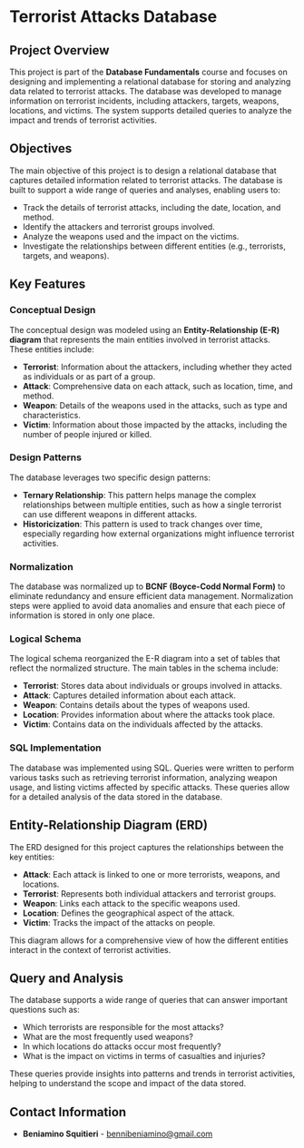 # Terrorist Attacks Database

## Project Overview

This project is part of the **Database Fundamentals** course and focuses on designing and implementing a relational database for storing and analyzing data related to terrorist attacks. The database was developed to manage information on terrorist incidents, including attackers, targets, weapons, locations, and victims. The system supports detailed queries to analyze the impact and trends of terrorist activities.


## Objectives

The main objective of this project is to design a relational database that captures detailed information related to terrorist attacks. The database is built to support a wide range of queries and analyses, enabling users to:
- Track the details of terrorist attacks, including the date, location, and method.
- Identify the attackers and terrorist groups involved.
- Analyze the weapons used and the impact on the victims.
- Investigate the relationships between different entities (e.g., terrorists, targets, and weapons).

## Key Features

### Conceptual Design
The conceptual design was modeled using an **Entity-Relationship (E-R) diagram** that represents the main entities involved in terrorist attacks. These entities include:
- **Terrorist**: Information about the attackers, including whether they acted as individuals or as part of a group.
- **Attack**: Comprehensive data on each attack, such as location, time, and method.
- **Weapon**: Details of the weapons used in the attacks, such as type and characteristics.
- **Victim**: Information about those impacted by the attacks, including the number of people injured or killed.

### Design Patterns
The database leverages two specific design patterns:
- **Ternary Relationship**: This pattern helps manage the complex relationships between multiple entities, such as how a single terrorist can use different weapons in different attacks.
- **Historicization**: This pattern is used to track changes over time, especially regarding how external organizations might influence terrorist activities.

### Normalization
The database was normalized up to **BCNF (Boyce-Codd Normal Form)** to eliminate redundancy and ensure efficient data management. Normalization steps were applied to avoid data anomalies and ensure that each piece of information is stored in only one place.

### Logical Schema
The logical schema reorganized the E-R diagram into a set of tables that reflect the normalized structure. The main tables in the schema include:
- **Terrorist**: Stores data about individuals or groups involved in attacks.
- **Attack**: Captures detailed information about each attack.
- **Weapon**: Contains details about the types of weapons used.
- **Location**: Provides information about where the attacks took place.
- **Victim**: Contains data on the individuals affected by the attacks.

### SQL Implementation
The database was implemented using SQL. Queries were written to perform various tasks such as retrieving terrorist information, analyzing weapon usage, and listing victims affected by specific attacks. These queries allow for a detailed analysis of the data stored in the database.

## Entity-Relationship Diagram (ERD)

The ERD designed for this project captures the relationships between the key entities:
- **Attack**: Each attack is linked to one or more terrorists, weapons, and locations.
- **Terrorist**: Represents both individual attackers and terrorist groups.
- **Weapon**: Links each attack to the specific weapons used.
- **Location**: Defines the geographical aspect of the attack.
- **Victim**: Tracks the impact of the attacks on people.

This diagram allows for a comprehensive view of how the different entities interact in the context of terrorist activities.

## Query and Analysis

The database supports a wide range of queries that can answer important questions such as:
- Which terrorists are responsible for the most attacks?
- What are the most frequently used weapons?
- In which locations do attacks occur most frequently?
- What is the impact on victims in terms of casualties and injuries?

These queries provide insights into patterns and trends in terrorist activities, helping to understand the scope and impact of the data stored.

## Contact Information


- **Beniamino Squitieri** - bennibeniamino@gmail.com

